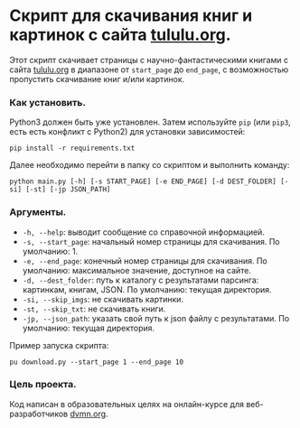 # Скрипт для скачивания книг и картинок с сайта [tululu.org](https://tululu.org).

Этот скрипт скачивает страницы с научно-фантастическими книгами с сайта [tululu.org](https://tululu.org) в диапазоне от `start_page` до `end_page`, с возможностью пропустить скачивание книг и/или картинок.


### Как установить.

Python3 должен быть уже установлен. 
Затем используйте `pip` (или `pip3`, есть есть конфликт с Python2) для установки зависимостей:
```
pip install -r requirements.txt
```
Далее необходимо перейти в папку со скриптом и выполнить команду:
```
python main.py [-h] [-s START_PAGE] [-e END_PAGE] [-d DEST_FOLDER] [-si] [-st] [-jp JSON_PATH]
```

### Аргументы.

- `-h, --help`: выводит сообщение со справочной информацией.
- `-s, --start_page`: начальный номер страницы для скачивания. По умолчанию: 1.
- `-e, --end_page`: конечный номер страницы для скачивания. По умолчанию: максимальное значение, доступное на сайте.
- `-d, --dest_folder`: путь к каталогу с результатами парсинга: картинкам, книгам, JSON. По умолчанию: текущая директория.
- `-si, --skip_imgs`: не скачивать картинки.
- `-st, --skip_txt`: не скачивать книги.
- `-jp, --json_path`: указать свой путь к json файлу с результатами. По умолчанию: текущая директория.

Пример запуска скрипта:
```
pu download.py --start_page 1 --end_page 10
```

### Цель проекта.

Код написан в образовательных целях на онлайн-курсе для веб-разработчиков [dvmn.org](https://dvmn.org/).